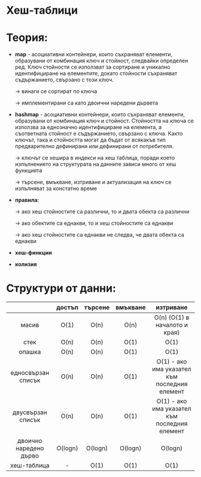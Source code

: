 # Хеш-таблици

Теория:
=
- **map** - асоциативни контейнери, които съхраняват елементи, образувани от комбинация ключ и стойност, следвайки определен ред. Ключ стойности се използват за сортиране и уникално идентифициране на елементите, докато стойности съхраняват съдържанието, свързано с този ключ. 

  -> винаги се сортират по ключа
  
  -> имплементирани са като двоични наредени дървета
  
- **hashmap** - асоциативни контейнери, които съхраняват елементи, образувани от комбинация ключ и стойност. Стойността на ключа се използва за еднозначно идентифициране на елемента, а съответната стойност е съдържанието, свързано с ключа. Както ключът, така и стойността могат да бъдат от всякакъв тип предварително дефинирани или дефинирани от потребителя. 

  -> ключът се хешира в индекси на хеш таблица, поради което изпълнението на структурата на данните зависи много от хеш функцията
  
  -> търсене, вмъкване, изтриване и актуализация на ключ се изпълняват за констатно време
  
- **правила:**

  -> ако хеш стойностите са различни, то и двата обекта са различни
  
  -> ако обектите са еднакви, то и хеш стойностите са еднакви
  
  -> ако хеш стойностите са еднакви не следва, че двата обекта са еднакви
  
- **хеш-финкции**
- **колизия**

Структури от данни:
=

| |достъп|търсене|вмъкване|изтриване|
| :---: | :---: | :---: | :---: | :---: |
|масив| O(1) | O(n) | O(n) | O(n) (O(1) в началото и края) |
|стек| O(n) | O(n) | O(1) | O(1) |
|опашка| O(n) | O(n) | O(1) | O(1) |
|едносвързан списък| O(n) | O(n) | O(1) | O(1) - ако има указател към последния елемент |
|двусвързан списък| O(n) | O(n) | O(1) | O(1) - ако има указател към последния елемент|
|двоично наредено дърво| O(logn) | O(logn) | O(logn) | O(logn)
|хеш-таблица| - | O(1) | O(1) | O(1) |
